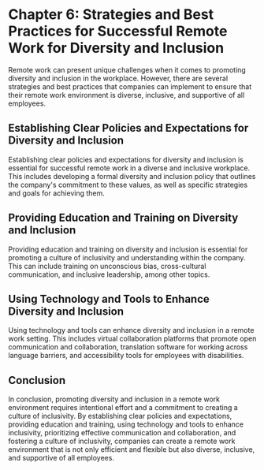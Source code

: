 Chapter 6: Strategies and Best Practices for Successful Remote Work for Diversity and Inclusion
===============================================================================================

Remote work can present unique challenges when it comes to promoting diversity and inclusion in the workplace. However, there are several strategies and best practices that companies can implement to ensure that their remote work environment is diverse, inclusive, and supportive of all employees.

Establishing Clear Policies and Expectations for Diversity and Inclusion
------------------------------------------------------------------------

Establishing clear policies and expectations for diversity and inclusion is essential for successful remote work in a diverse and inclusive workplace. This includes developing a formal diversity and inclusion policy that outlines the company's commitment to these values, as well as specific strategies and goals for achieving them.

Providing Education and Training on Diversity and Inclusion
-----------------------------------------------------------

Providing education and training on diversity and inclusion is essential for promoting a culture of inclusivity and understanding within the company. This can include training on unconscious bias, cross-cultural communication, and inclusive leadership, among other topics.

Using Technology and Tools to Enhance Diversity and Inclusion
-------------------------------------------------------------

Using technology and tools can enhance diversity and inclusion in a remote work setting. This includes virtual collaboration platforms that promote open communication and collaboration, translation software for working across language barriers, and accessibility tools for employees with disabilities.

Conclusion
----------

In conclusion, promoting diversity and inclusion in a remote work environment requires intentional effort and a commitment to creating a culture of inclusivity. By establishing clear policies and expectations, providing education and training, using technology and tools to enhance inclusivity, prioritizing effective communication and collaboration, and fostering a culture of inclusivity, companies can create a remote work environment that is not only efficient and flexible but also diverse, inclusive, and supportive of all employees.
